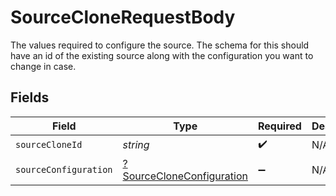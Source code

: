 # SourceCloneRequestBody

The values required to configure the source. The schema for this should have an id of the existing source along with the configuration you want to change in case.


## Fields

| Field                                                                        | Type                                                                         | Required                                                                     | Description                                                                  |
| ---------------------------------------------------------------------------- | ---------------------------------------------------------------------------- | ---------------------------------------------------------------------------- | ---------------------------------------------------------------------------- |
| `sourceCloneId`                                                              | *string*                                                                     | :heavy_check_mark:                                                           | N/A                                                                          |
| `sourceConfiguration`                                                        | [?SourceCloneConfiguration](../../models/shared/SourceCloneConfiguration.md) | :heavy_minus_sign:                                                           | N/A                                                                          |